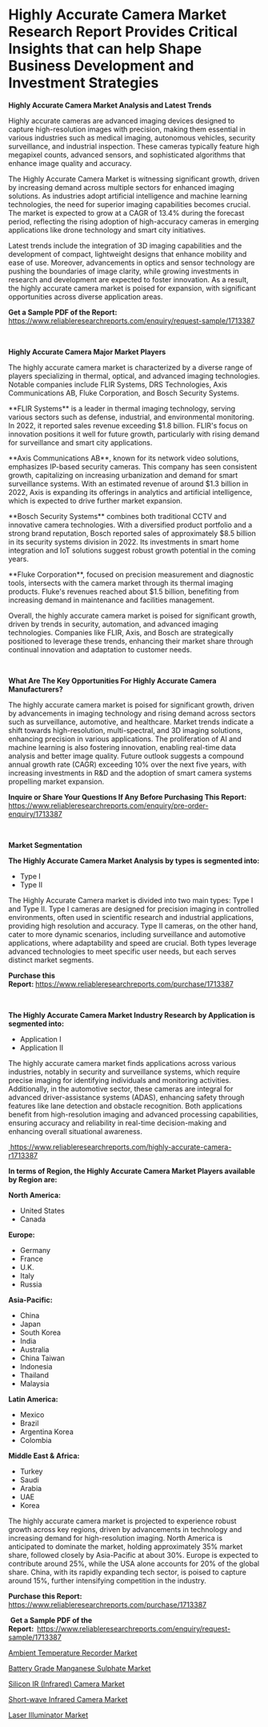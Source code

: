 <p><h1>Highly Accurate Camera Market Research Report Provides Critical Insights that can help Shape Business Development and Investment Strategies</h1></p><p><strong>Highly Accurate Camera Market Analysis and Latest Trends</strong></p>
<p><p>Highly accurate cameras are advanced imaging devices designed to capture high-resolution images with precision, making them essential in various industries such as medical imaging, autonomous vehicles, security surveillance, and industrial inspection. These cameras typically feature high megapixel counts, advanced sensors, and sophisticated algorithms that enhance image quality and accuracy.</p><p>The Highly Accurate Camera Market is witnessing significant growth, driven by increasing demand across multiple sectors for enhanced imaging solutions. As industries adopt artificial intelligence and machine learning technologies, the need for superior imaging capabilities becomes crucial. The market is expected to grow at a CAGR of 13.4% during the forecast period, reflecting the rising adoption of high-accuracy cameras in emerging applications like drone technology and smart city initiatives.</p><p>Latest trends include the integration of 3D imaging capabilities and the development of compact, lightweight designs that enhance mobility and ease of use. Moreover, advancements in optics and sensor technology are pushing the boundaries of image clarity, while growing investments in research and development are expected to foster innovation. As a result, the highly accurate camera market is poised for expansion, with significant opportunities across diverse application areas.</p></p>
<p><strong>Get a Sample PDF of the Report:&nbsp;</strong> <a href="https://www.reliableresearchreports.com/enquiry/request-sample/1713387?utm_campaign=28&utm_medium=2&utm_source=Github&utm_content=ia&utm_term=11012025&utm_id=highly-accurate-camera">https://www.reliableresearchreports.com/enquiry/request-sample/1713387</a></p>
<p>&nbsp;</p>
<p><strong>Highly Accurate Camera Major Market Players</strong></p>
<p><p>The highly accurate camera market is characterized by a diverse range of players specializing in thermal, optical, and advanced imaging technologies. Notable companies include FLIR Systems, DRS Technologies, Axis Communications AB, Fluke Corporation, and Bosch Security Systems.</p><p>**FLIR Systems** is a leader in thermal imaging technology, serving various sectors such as defense, industrial, and environmental monitoring. In 2022, it reported sales revenue exceeding $1.8 billion. FLIR's focus on innovation positions it well for future growth, particularly with rising demand for surveillance and smart city applications.</p><p>**Axis Communications AB**, known for its network video solutions, emphasizes IP-based security cameras. This company has seen consistent growth, capitalizing on increasing urbanization and demand for smart surveillance systems. With an estimated revenue of around $1.3 billion in 2022, Axis is expanding its offerings in analytics and artificial intelligence, which is expected to drive further market expansion.</p><p>**Bosch Security Systems** combines both traditional CCTV and innovative camera technologies. With a diversified product portfolio and a strong brand reputation, Bosch reported sales of approximately $8.5 billion in its security systems division in 2022. Its investments in smart home integration and IoT solutions suggest robust growth potential in the coming years.</p><p>**Fluke Corporation**, focused on precision measurement and diagnostic tools, intersects with the camera market through its thermal imaging products. Fluke's revenues reached about $1.5 billion, benefiting from increasing demand in maintenance and facilities management.</p><p>Overall, the highly accurate camera market is poised for significant growth, driven by trends in security, automation, and advanced imaging technologies. Companies like FLIR, Axis, and Bosch are strategically positioned to leverage these trends, enhancing their market share through continual innovation and adaptation to customer needs.</p></p>
<p>&nbsp;</p>
<p><strong>What Are The Key Opportunities For Highly Accurate Camera Manufacturers?</strong></p>
<p><p>The highly accurate camera market is poised for significant growth, driven by advancements in imaging technology and rising demand across sectors such as surveillance, automotive, and healthcare. Market trends indicate a shift towards high-resolution, multi-spectral, and 3D imaging solutions, enhancing precision in various applications. The proliferation of AI and machine learning is also fostering innovation, enabling real-time data analysis and better image quality. Future outlook suggests a compound annual growth rate (CAGR) exceeding 10% over the next five years, with increasing investments in R&D and the adoption of smart camera systems propelling market expansion.</p></p>
<p><strong>Inquire or Share Your Questions If Any Before Purchasing This Report:</strong> <a href="https://www.reliableresearchreports.com/enquiry/pre-order-enquiry/1713387?utm_campaign=28&utm_medium=2&utm_source=Github&utm_content=ia&utm_term=11012025&utm_id=highly-accurate-camera">https://www.reliableresearchreports.com/enquiry/pre-order-enquiry/1713387</a></p>
<p>&nbsp;</p>
<p><strong>Market Segmentation</strong></p>
<p><strong>The Highly Accurate Camera Market Analysis by types is segmented into:</strong></p>
<p><ul><li>Type I</li><li>Type II</li></ul></p>
<p><p>The Highly Accurate Camera market is divided into two main types: Type I and Type II. Type I cameras are designed for precision imaging in controlled environments, often used in scientific research and industrial applications, providing high resolution and accuracy. Type II cameras, on the other hand, cater to more dynamic scenarios, including surveillance and automotive applications, where adaptability and speed are crucial. Both types leverage advanced technologies to meet specific user needs, but each serves distinct market segments.</p></p>
<p><strong>Purchase this Report:&nbsp;</strong><a href="https://www.reliableresearchreports.com/purchase/1713387?utm_campaign=28&utm_medium=2&utm_source=Github&utm_content=ia&utm_term=11012025&utm_id=highly-accurate-camera">https://www.reliableresearchreports.com/purchase/1713387</a></p>
<p>&nbsp;</p>
<p><strong>The Highly Accurate Camera Market Industry Research by Application is segmented into:</strong></p>
<p><ul><li>Application I</li><li>Application II</li></ul></p>
<p><p>The highly accurate camera market finds applications across various industries, notably in security and surveillance systems, which require precise imaging for identifying individuals and monitoring activities. Additionally, in the automotive sector, these cameras are integral for advanced driver-assistance systems (ADAS), enhancing safety through features like lane detection and obstacle recognition. Both applications benefit from high-resolution imaging and advanced processing capabilities, ensuring accuracy and reliability in real-time decision-making and enhancing overall situational awareness.</p></p>
<p><a href="https://www.reliableresearchreports.com/highly-accurate-camera-r1713387?utm_campaign=28&utm_medium=2&utm_source=Github&utm_content=ia&utm_term=11012025&utm_id=highly-accurate-camera">&nbsp;https://www.reliableresearchreports.com/highly-accurate-camera-r1713387</a></p>
<p><strong>In terms of Region, the Highly Accurate Camera Market Players available by Region are:</strong></p>
<p>
    <p> <strong> North America: </strong>
        <ul>
            <li>United States</li>
            <li>Canada</li>
        </ul>
        </p> 
    <p> <strong> Europe: </strong>
        <ul>
            <li>Germany</li>
            <li>France</li>
            <li>U.K.</li>
            <li>Italy</li>
            <li>Russia</li>
        </ul>
        </p> 
    <p> <strong> Asia-Pacific: </strong>
        <ul>
            <li>China</li>
            <li>Japan</li>
            <li>South Korea</li>
            <li>India</li>
            <li>Australia</li>
            <li>China Taiwan</li>
            <li>Indonesia</li>
            <li>Thailand</li>
            <li>Malaysia</li>
        </ul>
        </p> 
    <p> <strong> Latin America: </strong>
        <ul>
            <li>Mexico</li>
            <li>Brazil</li>
            <li>Argentina Korea</li>
            <li>Colombia</li>
        </ul>
        </p> 
    <p> <strong> Middle East & Africa: </strong>
        <ul>
            <li>Turkey</li>
            <li>Saudi</li>
            <li>Arabia</li>
            <li>UAE</li>
            <li>Korea</li>
        </ul>
    </p>
    </p>
<p><p>The highly accurate camera market is projected to experience robust growth across key regions, driven by advancements in technology and increasing demand for high-resolution imaging. North America is anticipated to dominate the market, holding approximately 35% market share, followed closely by Asia-Pacific at about 30%. Europe is expected to contribute around 25%, while the USA alone accounts for 20% of the global share. China, with its rapidly expanding tech sector, is poised to capture around 15%, further intensifying competition in the industry.</p></p>
<p><strong>Purchase this Report: </strong><a href="https://www.reliableresearchreports.com/purchase/1713387?utm_campaign=28&utm_medium=2&utm_source=Github&utm_content=ia&utm_term=11012025&utm_id=highly-accurate-camera">https://www.reliableresearchreports.com/purchase/1713387</a></p>
<p>&nbsp;<strong>Get a Sample PDF of the Report:&nbsp;&nbsp;</strong><a href="https://www.reliableresearchreports.com/enquiry/request-sample/1713387?utm_campaign=28&utm_medium=2&utm_source=Github&utm_content=ia&utm_term=11012025&utm_id=highly-accurate-camera">https://www.reliableresearchreports.com/enquiry/request-sample/1713387</a></p>
<p><strong></strong></p>
<p><p><a href="https://github.com/lehumiston1971679/Market-Research-Report-List-1/blob/main/ambient-temperature-recorder-market.md?utm_campaign=28&utm_medium=2&utm_source=Github&utm_content=ia&utm_term=11012025&utm_id=highly-accurate-camera">Ambient Temperature Recorder Market</a></p><p><a href="https://github.com/SamiaChowdhury801/Market-Research-Report-List-1/blob/main/battery-grade-manganese-sulphate-market.md?utm_campaign=28&utm_medium=2&utm_source=Github&utm_content=ia&utm_term=11012025&utm_id=highly-accurate-camera">Battery Grade Manganese Sulphate Market</a></p><p><a href="https://github.com/rileymgdorcas/Market-Research-Report-List-1/blob/main/silicon-ir-infrared-camera-market.md?utm_campaign=28&utm_medium=2&utm_source=Github&utm_content=ia&utm_term=11012025&utm_id=highly-accurate-camera">Silicon IR (Infrared) Camera Market</a></p><p><a href="https://github.com/LilianFaulkner65/Market-Research-Report-List-1/blob/main/short-wave-infrared-camera-market.md?utm_campaign=28&utm_medium=2&utm_source=Github&utm_content=ia&utm_term=11012025&utm_id=highly-accurate-camera">Short-wave Infrared Camera Market</a></p><p><a href="https://github.com/locarol73/Market-Research-Report-List-1/blob/main/laser-illuminator-market.md?utm_campaign=28&utm_medium=2&utm_source=Github&utm_content=ia&utm_term=11012025&utm_id=highly-accurate-camera">Laser Illuminator Market</a></p></p>